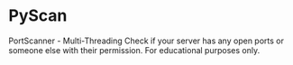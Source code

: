 # PyScan
PortScanner - Multi-Threading
Check if your server has any open ports or someone else with their permission. 
For educational purposes only.
